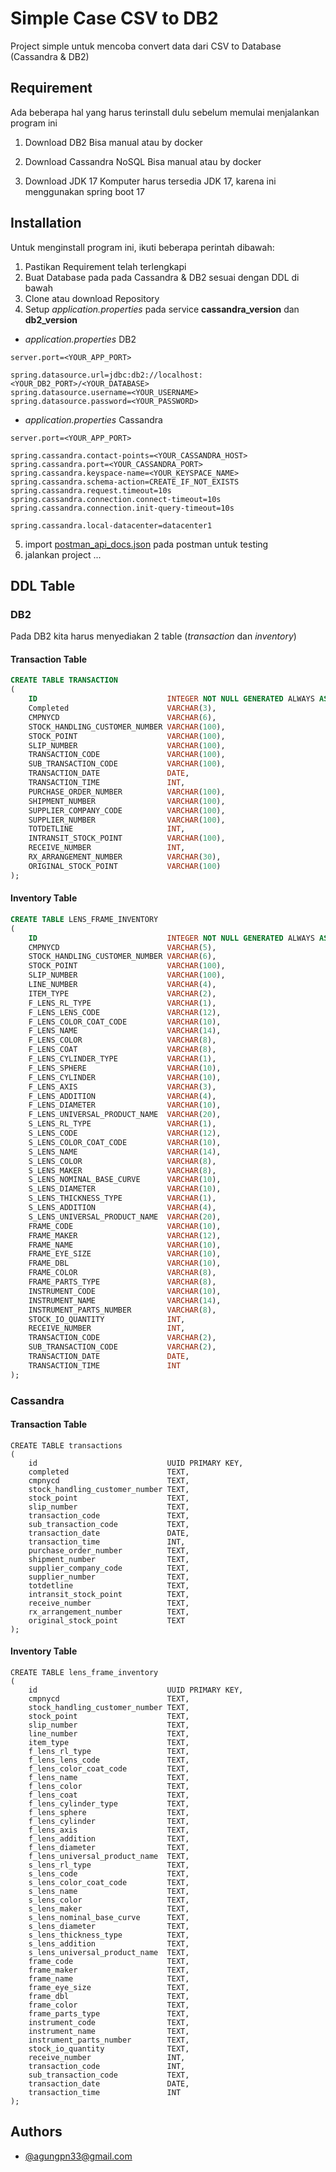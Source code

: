 
# Simple Case CSV to DB2
Project simple untuk mencoba convert data dari CSV to Database (Cassandra & DB2)


## Requirement

Ada beberapa hal yang harus terinstall dulu sebelum memulai menjalankan program ini
1. Download DB2
Bisa manual atau by docker

2. Download Cassandra NoSQL
Bisa manual atau by docker

3. Download JDK 17
Komputer harus tersedia JDK 17, karena ini menggunakan spring boot 17

## Installation
Untuk menginstall program ini, ikuti beberapa perintah dibawah:
1. Pastikan Requirement telah terlengkapi
2. Buat Database pada pada Cassandra & DB2 sesuai dengan DDL di bawah
3. Clone atau download Repository
4. Setup _application.properties_ pada service __cassandra_version__ dan __db2_version__ 
- _application.properties_ DB2
```env
server.port=<YOUR_APP_PORT>

spring.datasource.url=jdbc:db2://localhost:<YOUR_DB2_PORT>/<YOUR_DATABASE>
spring.datasource.username=<YOUR_USERNAME>
spring.datasource.password=<YOUR_PASSWORD>
```
- _application.properties_ Cassandra
```env
server.port=<YOUR_APP_PORT>

spring.cassandra.contact-points=<YOUR_CASSANDRA_HOST>
spring.cassandra.port=<YOUR_CASSANDRA_PORT>
spring.cassandra.keyspace-name=<YOUR_KEYSPACE_NAME>
spring.cassandra.schema-action=CREATE_IF_NOT_EXISTS
spring.cassandra.request.timeout=10s
spring.cassandra.connection.connect-timeout=10s
spring.cassandra.connection.init-query-timeout=10s

spring.cassandra.local-datacenter=datacenter1

```
5. import [postman_api_docs.json](https://github.com/AgungPN/spring-csv-to-db/blob/v1/db2/simple/postman_api_docs.json) pada postman untuk testing
6. jalankan project ...


## DDL Table
### DB2
Pada DB2 kita harus menyediakan 2 table (_transaction_ dan _inventory_)

#### Transaction Table
```sql
CREATE TABLE TRANSACTION
(
    ID                             INTEGER NOT NULL GENERATED ALWAYS AS IDENTITY (START WITH 1 INCREMENT BY 1),
    Completed                      VARCHAR(3),
    CMPNYCD                        VARCHAR(6),
    STOCK_HANDLING_CUSTOMER_NUMBER VARCHAR(100),
    STOCK_POINT                    VARCHAR(100),
    SLIP_NUMBER                    VARCHAR(100),
    TRANSACTION_CODE               VARCHAR(100),
    SUB_TRANSACTION_CODE           VARCHAR(100),
    TRANSACTION_DATE               DATE,
    TRANSACTION_TIME               INT,
    PURCHASE_ORDER_NUMBER          VARCHAR(100),
    SHIPMENT_NUMBER                VARCHAR(100),
    SUPPLIER_COMPANY_CODE          VARCHAR(100),
    SUPPLIER_NUMBER                VARCHAR(100),
    TOTDETLINE                     INT,
    INTRANSIT_STOCK_POINT          VARCHAR(100),
    RECEIVE_NUMBER                 INT,
    RX_ARRANGEMENT_NUMBER          VARCHAR(30),
    ORIGINAL_STOCK_POINT           VARCHAR(100)
);
```

#### Inventory Table

```sql
CREATE TABLE LENS_FRAME_INVENTORY
(
    ID                             INTEGER NOT NULL GENERATED ALWAYS AS IDENTITY (START WITH 1 INCREMENT BY 1),
    CMPNYCD                        VARCHAR(5),
    STOCK_HANDLING_CUSTOMER_NUMBER VARCHAR(6),
    STOCK_POINT                    VARCHAR(100),
    SLIP_NUMBER                    VARCHAR(100),
    LINE_NUMBER                    VARCHAR(4),
    ITEM_TYPE                      VARCHAR(2),
    F_LENS_RL_TYPE                 VARCHAR(1),
    F_LENS_LENS_CODE               VARCHAR(12),
    F_LENS_COLOR_COAT_CODE         VARCHAR(10),
    F_LENS_NAME                    VARCHAR(14),
    F_LENS_COLOR                   VARCHAR(8),
    F_LENS_COAT                    VARCHAR(8),
    F_LENS_CYLINDER_TYPE           VARCHAR(1),
    F_LENS_SPHERE                  VARCHAR(10),
    F_LENS_CYLINDER                VARCHAR(10),
    F_LENS_AXIS                    VARCHAR(3),
    F_LENS_ADDITION                VARCHAR(4),
    F_LENS_DIAMETER                VARCHAR(10),
    F_LENS_UNIVERSAL_PRODUCT_NAME  VARCHAR(20),
    S_LENS_RL_TYPE                 VARCHAR(1),
    S_LENS_CODE                    VARCHAR(12),
    S_LENS_COLOR_COAT_CODE         VARCHAR(10),
    S_LENS_NAME                    VARCHAR(14),
    S_LENS_COLOR                   VARCHAR(8),
    S_LENS_MAKER                   VARCHAR(8),
    S_LENS_NOMINAL_BASE_CURVE      VARCHAR(10),
    S_LENS_DIAMETER                VARCHAR(10),
    S_LENS_THICKNESS_TYPE          VARCHAR(1),
    S_LENS_ADDITION                VARCHAR(4),
    S_LENS_UNIVERSAL_PRODUCT_NAME  VARCHAR(20),
    FRAME_CODE                     VARCHAR(10),
    FRAME_MAKER                    VARCHAR(12),
    FRAME_NAME                     VARCHAR(10),
    FRAME_EYE_SIZE                 VARCHAR(10),
    FRAME_DBL                      VARCHAR(10),
    FRAME_COLOR                    VARCHAR(8),
    FRAME_PARTS_TYPE               VARCHAR(8),
    INSTRUMENT_CODE                VARCHAR(10),
    INSTRUMENT_NAME                VARCHAR(14),
    INSTRUMENT_PARTS_NUMBER        VARCHAR(8),
    STOCK_IO_QUANTITY              INT,
    RECEIVE_NUMBER                 INT,
    TRANSACTION_CODE               VARCHAR(2),
    SUB_TRANSACTION_CODE           VARCHAR(2),
    TRANSACTION_DATE               DATE,
    TRANSACTION_TIME               INT
);
```

### Cassandra
#### Transaction Table
```CQL
CREATE TABLE transactions
(
    id                             UUID PRIMARY KEY,
    completed                      TEXT,
    cmpnycd                        TEXT,
    stock_handling_customer_number TEXT,
    stock_point                    TEXT,
    slip_number                    TEXT,
    transaction_code               TEXT,
    sub_transaction_code           TEXT,
    transaction_date               DATE,
    transaction_time               INT,
    purchase_order_number          TEXT,
    shipment_number                TEXT,
    supplier_company_code          TEXT,
    supplier_number                TEXT,
    totdetline                     TEXT,
    intransit_stock_point          TEXT,
    receive_number                 TEXT,
    rx_arrangement_number          TEXT,
    original_stock_point           TEXT
);

```
#### Inventory Table
```cql
CREATE TABLE lens_frame_inventory
(
    id                             UUID PRIMARY KEY,
    cmpnycd                        TEXT,
    stock_handling_customer_number TEXT,
    stock_point                    TEXT,
    slip_number                    TEXT,
    line_number                    TEXT,
    item_type                      TEXT,
    f_lens_rl_type                 TEXT,
    f_lens_lens_code               TEXT,
    f_lens_color_coat_code         TEXT,
    f_lens_name                    TEXT,
    f_lens_color                   TEXT,
    f_lens_coat                    TEXT,
    f_lens_cylinder_type           TEXT,
    f_lens_sphere                  TEXT,
    f_lens_cylinder                TEXT,
    f_lens_axis                    TEXT,
    f_lens_addition                TEXT,
    f_lens_diameter                TEXT,
    f_lens_universal_product_name  TEXT,
    s_lens_rl_type                 TEXT,
    s_lens_code                    TEXT,
    s_lens_color_coat_code         TEXT,
    s_lens_name                    TEXT,
    s_lens_color                   TEXT,
    s_lens_maker                   TEXT,
    s_lens_nominal_base_curve      TEXT,
    s_lens_diameter                TEXT,
    s_lens_thickness_type          TEXT,
    s_lens_addition                TEXT,
    s_lens_universal_product_name  TEXT,
    frame_code                     TEXT,
    frame_maker                    TEXT,
    frame_name                     TEXT,
    frame_eye_size                 TEXT,
    frame_dbl                      TEXT,
    frame_color                    TEXT,
    frame_parts_type               TEXT,
    instrument_code                TEXT,
    instrument_name                TEXT,
    instrument_parts_number        TEXT,
    stock_io_quantity              TEXT,
    receive_number                 INT,
    transaction_code               INT,
    sub_transaction_code           TEXT,
    transaction_date               DATE,
    transaction_time               INT
);
```

## Authors

- [@agungpn33@gmail.com](https://www.github.com/octokatherine](https://www.linkedin.com/in/agung-prasetyo-nugroho-0a35a6236/)https://www.linkedin.com/in/agung-prasetyo-nugroho-0a35a6236)

